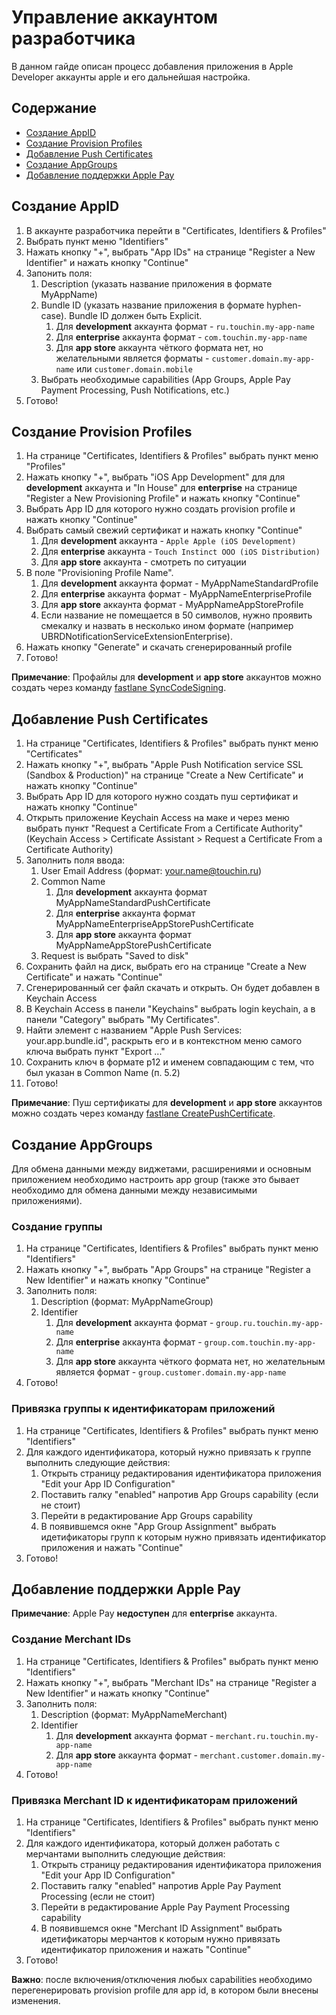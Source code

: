# Управление аккаунтом разработчика

В данном гайде описан процесс добавления приложения в Apple Developer аккаунты apple и его дальнейшая настройка.


## Содержание

- [Создание AppID](#Создание-AppID)
- [Создание Provision Profiles](#Создание-provision-profiles)
- [Добавление Push Certificates](#Добавление-push-certificates)
- [Создание AppGroups](#Создание-appGroups)
- [Добавление поддержки Apple Pay](#Добавление-поддержки-apple-pay)


## Создание AppID

1. В аккаунте разработчика перейти в "Certificates, Identifiers & Profiles"
2. Выбрать пункт меню "Identifiers"
3. Нажать кнопку "+", выбрать "App IDs" на странице "Register a New Identifier" и нажать кнопку "Continue"
4. Запонить поля:
	1. Description (указать название приложения в формате MyAppName)
	2. Bundle ID (указать название приложения в формате hyphen-case). Bundle ID должен быть Explicit.
		1. Для **development** аккаунта формат - `ru.touchin.my-app-name`
		2. Для **enterprise** аккаунта формат - `com.touchin.my-app-name`
		3. Для **app store** аккаунта чёткого формата нет, но желательными является форматы - `customer.domain.my-app-name` или `customer.domain.mobile`
	3. Выбрать необходимые capabilities (App Groups, Apple Pay Payment Processing, Push Notifications, etc.)
5. Готово!


## Создание Provision Profiles

1. На странице "Certificates, Identifiers & Profiles" выбрать пункт меню "Profiles"
2. Нажать кнопку "+", выбрать "iOS App Development" для для **development** аккаунта и "In House" для **enterprise** на странице "Register a New Provisioning Profile" и нажать кнопку "Continue"
3. Выбрать App ID для которого нужно создать provision profile и нажать кнопку "Continue"
4. Выбрать самый свежий сертификат и нажать кнопку "Continue"
	1. Для **development** аккаунта - `Apple Apple (iOS Development)`
	2. Для **enterprise** аккаунта - `Touch Instinct OOO (iOS Distribution)`
	3. Для **app store** аккаунта - смотреть по ситуации
5. В поле "Provisioning Profile Name".
	1. Для **development** аккаунта формат - MyAppNameStandardProfile
	2. Для **enterprise** аккаунта формат - MyAppNameEnterpriseProfile
	3. Для **app store** аккаунта формат - MyAppNameAppStoreProfile
	4. Если название не помещается в 50 символов, нужно проявить смекалку и назвать в несколько ином формате (например UBRDNotificationServiceExtensionEnterprise).
6. Нажать кнопку "Generate" и скачать сгенерированный profile
7. Готово!

**Примечание**: Профайлы для **development** и **app store** аккаунтов можно создать через команду [fastlane SyncCodeSigning](Fastlane_cheat_sheet.md).


## Добавление Push Certificates

1. На странице "Certificates, Identifiers & Profiles" выбрать пункт меню "Certificates"
2.  Нажать кнопку "+", выбрать "Apple Push Notification service SSL (Sandbox & Production)" на странице "Create a New Certificate" и нажать кнопку "Continue"
3. Выбрать App ID для которого нужно создать пуш сертификат и нажать кнопку "Continue"
4. Открыть приложение Keychain Access на маке и через меню выбрать пункт "Request a Certificate From a Certificate Authority" (Keychain Access > Certificate Assistant > Request a Certificate From a Certificate Authority)
5. Заполнить поля ввода:
	1. User Email Address (формат: your.name@touchin.ru)
	2. Common Name
		1. Для **development** аккаунта формат MyAppNameStandardPushCertificate 
		2. Для **enterprise** аккаунта формат MyAppNameEnterpriseAppStorePushCertificate 
		3. Для **app store** аккаунта формат MyAppNameAppStorePushCertificate
	3. Request is выбрать "Saved to disk"
6. Сохранить файл на диск, выбрать его на странице "Create a New Certificate" и нажать "Continue"
7. Сгенерированный cer файл скачать и открыть. Он будет добавлен в Keychain Access
8. В Keychain Access в панели "Keychains" выбрать login keychain, а в панели "Category" выбрать "My Certificates".
9. Найти элемент с названием "Apple Push Services: your.app.bundle.id", раскрыть его и в контекстном меню самого ключа выбрать пункт "Export ..."
10. Сохранить ключ в формате p12 и именем совпадающим с тем, что был указан в Common Name (п. 5.2)
11. Готово!

**Примечание**: Пуш сертификаты для **development** и **app store** аккаунтов можно создать через команду [fastlane CreatePushCertificate](Fastlane_cheat_sheet.md#Генерация-пуш-сертификатов).

## Создание AppGroups

Для обмена данными между виджетами, расширениями и основным приложением необходимо настроить app group (также это бывает необходимо для обмена данными между независимыми приложениями).

### Создание группы

1. На странице "Certificates, Identifiers & Profiles" выбрать пункт меню "Identifiers"
2.  Нажать кнопку "+", выбрать "App Groups" на странице "Register a New Identifier" и нажать кнопку "Continue"
3. Заполнить поля:
	1. Description (формат: MyAppNameGroup)
	2. Identifier
		1. Для **development** аккаунта формат - `group.ru.touchin.my-app-name`
		2. Для **enterprise** аккаунта формат - `group.com.touchin.my-app-name`
		3. Для **app store** аккаунта чёткого формата нет, но желательным является формат - `group.customer.domain.my-app-name`
4. Готово!

### Привязка группы к идентификаторам приложений

1. На странице "Certificates, Identifiers & Profiles" выбрать пункт меню "Identifiers"
2. Для каждого идентификатора, который нужно привязать к группе выполнить следующие действия:
	1. Открыть страницу редактирования идентификатора приложения "Edit your App ID Configuration"
	2. Поставить галку "enabled" напротив App Groups capability (если не стоит)
	3. Перейти в редактирование App Groups capability
	4. В появившемся окне "App Group Assignment" выбрать идетификаторы групп к которым нужно привязать идентификатор приложения и нажать "Continue"
3. Готово!

## Добавление поддержки Apple Pay

**Примечание**: Apple Pay **недоступен** для **enterprise** аккаунта.

### Создание Merchant IDs

1. На странице "Certificates, Identifiers & Profiles" выбрать пункт меню "Identifiers"
2. Нажать кнопку "+", выбрать "Merchant IDs" на странице "Register a New Identifier" и нажать кнопку "Continue"
3. Заполнить поля:
	1. Description (формат: MyAppNameMerchant)
	2. Identifier
		1. Для **development** аккаунта формат - `merchant.ru.touchin.my-app-name`
		2. Для **app store** аккаунта формат - `merchant.customer.domain.my-app-name`
4. Готово!

### Привязка Merchant ID к идентификаторам приложений

1. На странице "Certificates, Identifiers & Profiles" выбрать пункт меню "Identifiers"
2. Для каждого идентификатора, который должен работать с мерчантами выполнить следующие действия:
	1. Открыть страницу редактирования идентификатора приложения "Edit your App ID Configuration"
	2. Поставить галку "enabled" напротив Apple Pay Payment Processing (если не стоит)
	3. Перейти в редактирование Apple Pay Payment Processing capability
	4. В появившемся окне "Merchant ID Assignment" выбрать идетификаторы мерчантов к которым нужно привязать идентификатор приложения и нажать "Continue"
3. Готово!


**Важно**: после включения/отключения любых capabilities необходимо перегенерировать provision profile для app id, в котором были внесены изменения.